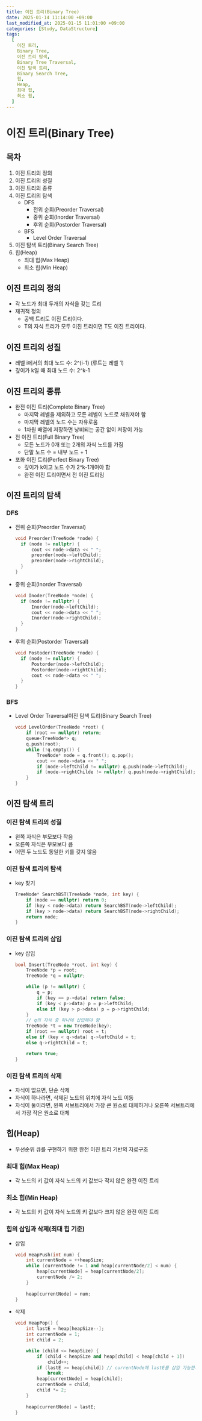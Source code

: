 ```yaml
---
title: 이진 트리(Binary Tree)
date: 2025-01-14 11:14:00 +09:00
last_modified_at: 2025-01-15 11:01:00 +09:00
categories: [Study, DataStructure]
tags:
  [
    이진 트리,
    Binary Tree,
    이진 트리 탐색,
    Binary Tree Traversal,
    이진 탐색 트리,
    Binary Search Tree,
    힙,
    Heap,
    최대 힙,
    최소 힙,
  ]
---
```

# 이진 트리(Binary Tree)

## 목차

1.  이진 트리의 정의
2.  이진 트리의 성질
3.  이진 트리의 종류
4.  이진 트리의 탐색
    -   DFS
        -   전위 순회(Preorder Traversal)
        -   중위 순회(Inorder Traversal)
        -   후위 순회(Postorder Traversal)
    -   BFS
        -   Level Order Traversal
5.  이진 탐색 트리(Binary Search Tree)
6.  힙(Heap)
    -   최대 힙(Max Heap)
    -   최소 힙(Min Heap)

## 이진 트리의 정의

-   각 노드가 최대 두개의 자식을 갖는 트리
-   재귀적 정의
    -   공백 트리도 이진 트리이다.
    -   T의 자식 트리가 모두 이진 트리이면 T도 이진 트리이다.   

## 이진 트리의 성질

-   레벨 i에서의 최대 노드 수: 2^(i-1) (루트는 레벨 1)
-   깊이가 k일 때 최대 노드 수: 2^k-1   
   
## 이진 트리의 종류

-   완전 이진 트리(Complete Binary Tree)
    -   마지막 레벨을 제외하고 모든 레벨이 노드로 채워져야 함
    -   마지막 레벨의 노드 수는 자유로움
    -   1차원 배열에 저장하면 낭비되는 공간 없이 저장이 가능
-   전 이진 트리(Full Binary Tree)
    -   모든 노드가 0개 또는 2개의 자식 노드를 가짐
    -   단말 노드 수 = 내부 노드 + 1
-   포화 이진 트리(Perfect Binary Tree)
    -   깊이가 k이고 노드 수가 2^k-1개여야 함
    -   완전 이진 트리이면서 전 이진 트리임   
       
## 이진 트리의 탐색

### DFS

-   전위 순회(Preorder Traversal)
    
    ```cpp
    void Preorder(TreeNode *node) { 
      if (node != nullptr) { 
          cout << node->data << " "; 
          preorder(node->leftChild); 
          preorder(node->rightChild); 
      } 
    }
    ```
    
-   중위 순회(Inorder Traversal)
    
    ```cpp
    void Inoder(TreeNode *node) { 
      if (node != nullptr) { 
          Inorder(node->leftChild); 
          cout << node->data << " "; 
          Inorder(node->rightChild); 
      } 
    }
    ```
    
-   후위 순회(Postorder Traversal)
    
    ```cpp
    void Postoder(TreeNode *node) { 
      if (node != nullptr) { 
          Postorder(node->leftChild); 
          Postorder(node->rightChild); 
          cout << node->data << " "; 
      } 
    }
    ```

### BFS

-   Level Order Traversal이진 탐색 트리(Binary Search Tree)
    
    ```cpp
    void LevelOrder(TreeNode *root) { 
        if (root == nullptr) return; 
        queue<TreeNode*> q; 
        q.push(root); 
   	    while (!q.empty()) { 
       	    TreeNode* node = q.front(); q.pop(); 
       	    cout << node->data << " "; 
       	    if (node->leftChild != nullptr) q.push(node->leftChild); 
       	    if (node->rightChilde != nullptr) q.push(node->rightChild); 
   	    }
    }
    ```

## 이진 탐색 트리

### 이진 탐색 트리의 성질
-   왼쪽 자식은 부모보다 작음
-   오른쪽 자식은 부모보다 큼
-   어떤 두 노드도 동일한 키를 갖지 않음

### 이진 탐색 트리의 탐색
- key 찾기   

    ```cpp
    TreeNode* SearchBST(TreeNode *node, int key) {
        if (node == nullptr) return 0;
        if (key < node->data) return SearchBST(node->leftChild);
        if (key > node->data) return SearchBST(node->rightChild);
        return node;
    }
    ```

### 이진 탐색 트리의 삽입
-   key 삽입

    ```cpp
    bool Insert(TreeNode *root, int key) {
        TreeNode *p = root;
        TreeNode *q = nullptr;

        while (p != nullptr) {
            q = p;
            if (key == p->data) return false;
            if (key < p->data) p = p->leftChild;
            else if (key > p->data) p = p->rightChild;
        }
        // q의 자식 중 하나에 삽입해야 함
        TreeNode *t = new TreeNode(key);
        if (root == nullptr) root = t;
        else if (key < q->data) q->leftChild = t;
        else q->rightChild = t;

        return true;
    }
    ```

### 이진 탐색 트리의 삭제
-   자식이 없으면, 단순 삭제
-   자식이 하나라면, 삭제된 노드의 위치에 자식 노드 이동
-   자식이 둘이라면, 왼쪽 서브트리에서 가장 큰 원소로 대체하거나 오른쪽 서브트리에서 가장 작은 원소로 대체

## 힙(Heap)

-   우선순위 큐를 구현하기 위한 완전 이진 트리 기반의 자료구조

### 최대 힙(Max Heap)
-   각 노드의 키 값이 자식 노드의 키 값보다 작지 않은 완전 이진 트리

### 최소 힙(Min Heap)
-   각 노드의 키 값이 자식 노드의 키 값보다 크지 않은 완전 이진 트리

### 힙의 삽입과 삭제(최대 힙 기준)
-   삽입
    ```cpp
    void HeapPush(int num) {
        int currentNode = ++heapSize;
        while (currentNode != 1 and heap[currentNode/2] < num) {
            heap[currentNode] = heap[currentNode/2];
            currentNode /= 2;
        }
        
        heap[currentNode] = num;
    }
    ```
-   삭제
    ```cpp
    void HeapPop() {
        int lastE = heap[heapSize--];
        int currentNode = 1;
        int child = 2;

        while (child <= heapSize) {
            if (child < heapSize and heap[child] < heap[child + 1])
                child++;
            if (lastE >= heap[child]) // currentNode에 lastE를 삽입 가능한가?
                break;
            heap[currentNode] = heap[child];
            currentNode = child;
            child *= 2;
        }
        
        heap[currentNode] = lastE;
    }
    ```

